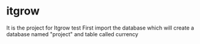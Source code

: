 # itgrow
It is the project for Itgrow test
First import the database which will create a database named "project" and table called currency
